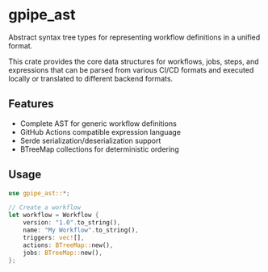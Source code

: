# gpipe_ast

Abstract syntax tree types for representing workflow definitions in a unified format.

This crate provides the core data structures for workflows, jobs, steps, and expressions that can be parsed from various CI/CD formats and executed locally or translated to different backend formats.

## Features

* Complete AST for generic workflow definitions
* GitHub Actions compatible expression language
* Serde serialization/deserialization support
* BTreeMap collections for deterministic ordering

## Usage

```rust
use gpipe_ast::*;

// Create a workflow
let workflow = Workflow {
    version: "1.0".to_string(),
    name: "My Workflow".to_string(),
    triggers: vec![],
    actions: BTreeMap::new(),
    jobs: BTreeMap::new(),
};
```
